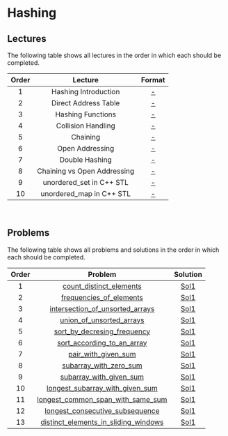 # Hashing

## Lectures

The following table shows all lectures in the order in which each should be completed.

| Order | Lecture | Format |
|:---:|:---:|:---:|
| 1 | Hashing Introduction | [-]() |
| 2 | Direct Address Table | [-]() |
| 3 | Hashing Functions | [-]() |
| 4 | Collision Handling | [-]() |
| 5 | Chaining | [-]() |
| 6 | Open Addressing | [-]() |
| 7 | Double Hashing | [-]() |
| 8 | Chaining vs Open Addressing | [-]() |
| 9 | unordered_set in C++ STL | [-]() |
| 10 | unordered_map in C++ STL | [-]() |
<br>

## Problems

The following table shows all problems and solutions in the order in which each should be completed.

| Order | Problem | Solution |
|:---:|:---:|:---:|
| 1 | [count_distinct_elements]() | [Sol1]() |
| 2 | [frequencies_of_elements]() | [Sol1]() |
| 3 | [intersection_of_unsorted_arrays]() | [Sol1]() |
| 4 | [union_of_unsorted_arrays]() | [Sol1]() |
| 5 | [sort_by_decresing_frequency]() | [Sol1]() |
| 6 | [sort_according_to_an_array]() | [Sol1]() |
| 7 | [pair_with_given_sum]() | [Sol1]() |
| 8 | [subarray_with_zero_sum]() | [Sol1]() |
| 9 | [subarray_with_given_sum]() | [Sol1]() |
| 10 | [longest_subarray_with_given_sum]() | [Sol1]() |
| 11 | [longest_common_span_with_same_sum]() | [Sol1]() |
| 12 | [longest_consecutive_subsequence]() | [Sol1]() |
| 13 | [distinct_elements_in_sliding_windows]() | [Sol1]() |